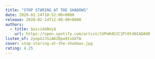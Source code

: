 ```yaml
---
title: "STOP STARING AT THE SHADOWS"
date: 2020-02-14T10:52:00+0000
release: 2020-02-14T12:00:00+0000
authors:
  - title: $uicideBoy$
    url: https://open.spotify.com/artist/1VPmR4DJC1PlOtd0IADAO0
listen_of: 2yopGJJSiA6ZDpw9IsGXTA
cover: stop-staring-at-the-shadows.jpg
rating: 4.25
---
```

